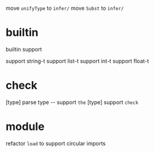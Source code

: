 move `unifyType` to `infer/`
move `Subst` to `infer/`

# builtin

builtin support

support string-t
support list-t
support int-t
support float-t

# check

[type] parse type -- support `the`
[type] support `check`

# module

refactor `load` to support circular imports
